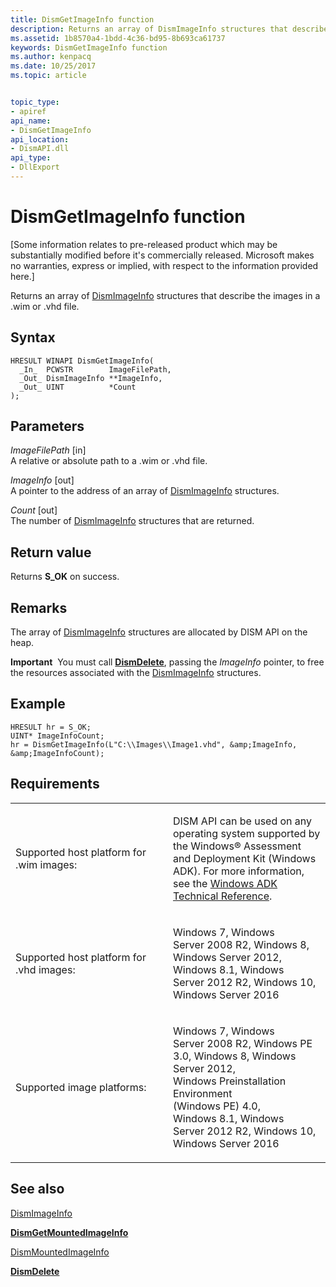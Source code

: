 ```yaml
---
title: DismGetImageInfo function
description: Returns an array of DismImageInfo structures that describe the images in a .wim or .vhd file.
ms.assetid: 1b8570a4-1bdd-4c36-bd95-8b693ca61737
keywords: DismGetImageInfo function
ms.author: kenpacq
ms.date: 10/25/2017
ms.topic: article


topic_type: 
- apiref
api_name: 
- DismGetImageInfo
api_location: 
- DismAPI.dll
api_type: 
- DllExport
---
```


# DismGetImageInfo function


\[Some information relates to pre-released product which may be substantially modified before it's commercially released. Microsoft makes no warranties, express or implied, with respect to the information provided here.\]

Returns an array of [DismImageInfo](dismimageinfo-structure.md) structures that describe the images in a .wim or .vhd file.

Syntax
---

```
HRESULT WINAPI DismGetImageInfo(
  _In_  PCWSTR        ImageFilePath,
  _Out_ DismImageInfo **ImageInfo,
  _Out_ UINT          *Count
);
```

Parameters
-------

*ImageFilePath* \[in\]  
A relative or absolute path to a .wim or .vhd file.

*ImageInfo* \[out\]  
A pointer to the address of an array of [DismImageInfo](dismimageinfo-structure.md) structures.

*Count* \[out\]  
The number of [DismImageInfo](dismimageinfo-structure.md) structures that are returned.

Return value
---------

Returns **S\_OK** on success.

## <span id="Remarks"></span><span id="remarks"></span><span id="REMARKS"></span>Remarks


The array of [DismImageInfo](dismimageinfo-structure.md) structures are allocated by DISM API on the heap.

**Important**  You must call [**DismDelete**](dismdelete-function.md), passing the *ImageInfo* pointer, to free the resources associated with the [DismImageInfo](dismimageinfo-structure.md) structures.

 

## <span id="Example"></span><span id="example"></span><span id="EXAMPLE"></span>Example


```
HRESULT hr = S_OK; 
UINT* ImageInfoCount; 
hr = DismGetImageInfo(L"C:\\Images\\Image1.vhd", &amp;ImageInfo, &amp;ImageInfoCount);
```

## <span id="Requirements"></span><span id="requirements"></span><span id="REQUIREMENTS"></span>Requirements


<table>
<colgroup>
<col width="50%" />
<col width="50%" />
</colgroup>
<tbody>
<tr class="odd">
<td><p>Supported host platform for .wim images:</p></td>
<td><p>DISM API can be used on any operating system supported by the Windows® Assessment and Deployment Kit (Windows ADK). For more information, see the <a href="http://go.microsoft.com/fwlink/?LinkId=206587" data-raw-source="[Windows ADK Technical Reference](http://go.microsoft.com/fwlink/?LinkId=206587)">Windows ADK Technical Reference</a>.</p></td>
</tr>
<tr class="even">
<td><p>Supported host platform for .vhd images:</p></td>
<td><p>Windows 7, Windows Server 2008 R2, Windows 8, Windows Server 2012, Windows 8.1, Windows Server 2012 R2, Windows 10, Windows Server 2016</p></td>
</tr>
<tr class="odd">
<td><p>Supported image platforms:</p></td>
<td><p>Windows 7, Windows Server 2008 R2, Windows PE 3.0, Windows 8, Windows Server 2012, Windows Preinstallation Environment (Windows PE) 4.0, Windows 8.1, Windows Server 2012 R2, Windows 10, Windows Server 2016</p></td>
</tr>
</tbody>
</table>

 

## <span id="see_also"></span>See also


[DismImageInfo](dismimageinfo-structure.md)

[**DismGetMountedImageInfo**](dismgetmountedimageinfo-function.md)

[DismMountedImageInfo](dismmountedimageinfo-structure.md)

[**DismDelete**](dismdelete-function.md)

 

 




